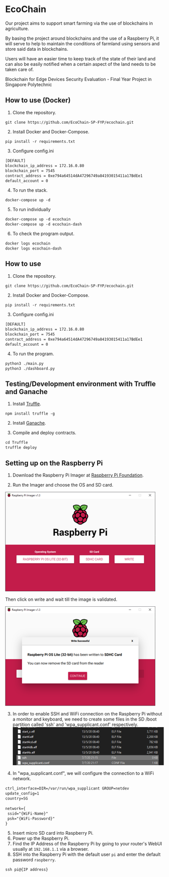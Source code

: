 # EcoChain
Our project aims to support smart farming via the use of blockchains in agriculture.

By basing the project around blockchains and the use of a Raspberry Pi, it will serve to help to maintain the conditions of farmland using sensors and store said data in blockchains. 

Users will have an easier time to keep track of the state of their land and can also be easily notified when a certain aspect of the land needs to be taken care of.

Blockchain for Edge Devices Security Evaluation - Final Year Project in Singapore Polytechnic 

## How to use (Docker)
1. Clone the repository.
```
git clone https://github.com/EcoChain-SP-FYP/ecochain.git
```
2. Install Docker and Docker-Compose.
```
pip install -r requirements.txt
```
3. Configure config.ini
```
[DEFAULT]
blockchain_ip_address = 172.16.0.80
blockchain_port = 7545
contract_address = 0xe794a64514dA47296749a84193015411a17BdEe1
default_account = 0
```
4. To run the stack.
```
docker-compose up -d
```
5. To run individually
```
docker-compose up -d ecochain
docker-compose up -d ecochain-dash
```
6. To check the program output.
```
docker logs ecochain
docker logs ecochain-dash
```

## How to use
1. Clone the repository.
```
git clone https://github.com/EcoChain-SP-FYP/ecochain.git
```
2. Install Docker and Docker-Compose.
```
pip install -r requirements.txt
```
3. Configure config.ini
```
[DEFAULT]
blockchain_ip_address = 172.16.0.80
blockchain_port = 7545
contract_address = 0xe794a64514dA47296749a84193015411a17BdEe1
default_account = 0
```
4. To run the program.
```
python3 ./main.py
python3 ./dashboard.py
```

## Testing/Development environment with Truffle and Ganache
1. Install [Truffle](https://www.trufflesuite.com/truffle).
```
npm install truffle -g
```
2. Install [Ganache](https://github.com/trufflesuite/ganache/releases).

3. Compile and deploy contracts.
```
cd Truffle
truffle deploy
```

## Setting up on the Raspberry Pi
1. Download the Raspberry Pi Imager at [Raspberry Pi Foundation](https://www.raspberrypi.org/downloads/).

2. Run the Imager and choose the OS and SD card.

![RPi Imager](readme/rpi-imager-init.png)

Then click on write and wait till the image is validated.

![RPi Imager](readme/rpi-imager-complete.png)

3. In order to enable SSH and WiFi connection on the Raspberry Pi without a monitor and keyboard, we need to create some files in the SD /boot partition called 'ssh' and 'wpa_supplicant.conf' respectively.
![Config File](readme/configFile.png)

4. In "wpa_supplicant.conf", we will configure the connection to a WiFi network.
```
ctrl_interface=DIR=/var/run/wpa_supplicant GROUP=netdev
update_config=1
country=SG

network={
 ssid="{WiFi-Name}"
 psk="{WiFi-Password}"
}
```
5. Insert micro SD card into Raspberry Pi.
6. Power up the Raspberry Pi.
7. Find the IP Address of the Raspberry Pi by going to your router's WebUI usually at `192.168.1.1` via a browser.
8. SSH into the Raspberry Pi with the default user `pi` and enter the default password `raspberry`.
```
ssh pi@{IP address}
```